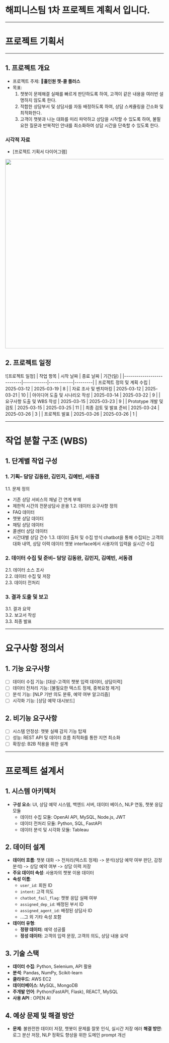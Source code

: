 # 해피니스팀 1차 프로젝트 계획서 입니다. 
-------------------

# 프로젝트 기획서
-------------------
## 1. 프로젝트 개요
- 프로젝트 주제: **🤖홀인원 챗-콜 플러스**
- 목표:
    1. 챗봇이 문제해결 실패를 빠르게 판단하도록 하여, 고객이 같은 내용을 여러번 설명하지 않도록 한다.
    2. 적합한 상담부서 및 상담사를 자동 배정하도록 하여, 상담 스케쥴링을 간소화 및 최적화한다.
    3. 고객이 챗봇과 나눈 대화를 미리 파악하고 상담을 시작할 수 있도록 하여, 불필요한 질문과 반복적인 안내를 최소화하여 상담 시간을 단축할 수 있도록 한다.

  
### 시각적 자료
* [프로젝트 기획서 다이어그램]
  
<img src="https://github.com/user-attachments/assets/4a615173-084f-46e1-bd0f-06c60b5574c4" width="600"/>

## 2. 프로젝트 일정 
![프로젝트 일정]
| 작업 항목                  | 시작 날짜   | 종료 날짜   | 기간(일) |
|---------------------------|------------|------------|---------|
| 프로젝트 정의 및 계획 수립  | 2025-03-12 | 2025-03-19 | 8       |
| 자료 조사 및 벤치마킹       | 2025-03-12 | 2025-03-21 | 10       |
| 아이디어 도출 및 시나리오 작성 | 2025-03-14 | 2025-03-22 | 9       |
| 요구사항 도출 및 WBS 작성   | 2025-03-15 | 2025-03-23 | 9       |
| Prototype 개발 및 검토     | 2025-03-15 | 2025-03-25 | 11       |
| 최종 검토 및 발표 준비     | 2025-03-24 | 2025-03-26 | 3       |
| 프로젝트 발표              | 2025-03-26 | 2025-03-26 | 1       |
 
  --------------------------

# 작업 분할 구조 (WBS)

## 1. 단계별 작업 구성
### 1. 기획– 담당 김동완, 김민지, 김예빈, 서동겸
1.1. 문제 정의 
- 기존 상담 서비스의 채널 간 연계 부재
- 제한적 시간의 전문상담사 운용
1.2. 데이터 요구사항 정의
- FAQ 데이터
- 챗봇 상담 데이터
- 채팅 상담 데이터
- 콜센터 상담 데이터
- 시간대별 상담 건수
1.3. 데이터 출처 및 수집 방식
chatbot을 통해 수집되는 고객의 대화 내역, 상담 이력 데이터
챗봇 interface에서 사용자의 입력을 실시간 수집

### 2. 데이터 수집 및 준비– 담당 김동완, 김민지, 김예빈, 서동겸
2.1. 데이터 소스 조사  
2.2. 데이터 수집 및 저장  
2.3. 데이터 전처리  

### 3. 결과 도출 및 보고
3.1. 결과 요약  
3.2. 보고서 작성  
3.3. 최종 발표

  ------------------------------

# 요구사항 정의서

## 1. 기능 요구사항
- [ ] 데이터 수집 기능: [대상-고객의 챗봇 입력 데이터, 상담이력]
- [ ] 데이터 전처리 기능: [불필요한 텍스트 정제, 중복요청 제거]
- [ ] 분석 기능: [NLP 기반 의도 분류, 예약 여부 알고리즘]
- [ ] 시각화 기능: [상담 예약 대시보드]

## 2. 비기능 요구사항
- [ ] 시스템 안정성: 챗봇 실패 감지 기능 탑재
- [ ] 성능: REST API 및 데이터 흐름 최적화를 통한 지연 최소화
- [ ] 확장성: B2B 적용을 위한 설계

----------------------------

# 프로젝트 설계서

## 1. 시스템 아키텍처
- **구성 요소**: UI, 상담 예약 시스템, 백엔드 서버, 데이터 베이스, NLP 연동, 챗봇 응답 모듈
  - 데이터 수집 모듈: OpenAI  API, MySQL, Node.js, JWT
  - 데이터 전처리 모듈: Python, SQL, FastAPI
  - 데이터 분석 및 시각화 모듈: Tableau

## 2. 데이터 설계
- **데이터 흐름**: 챗봇 대화 -> 전처리(텍스트 정제) -> 분석(상담 예약 여부 판단, 감정 분석) -> 상담 예약 여부 -> 상담 이력 저장
- **주요 데이터 속성**: 사용자의 챗봇 이용 데이터
- **속성 이름**:  
  - `user_id`: 회원 ID  
  - `intent`: 고객 의도  
  - `chatbot_fail_flag`: 챗봇 응답 실패 여부  
  - `assigned_dep_id`: 배정된 부서 ID  
  - `assigned_agent_id`: 배정된 상담사 ID  
  - ...그 외 기타 속성 포함  
- **데이터 유형**:  
  - **정량 데이터**: 예약 성공률  
  - **정성 데이터**: 고객의 입력 문장, 고객의 의도, 상담 내용 요약  

## 3. 기술 스택
- **데이터 수집**: Python, Selenium, API 활용
- **분석**: Pandas, NumPy, Scikit-learn
- **클라우드**: AWS EC2
- **데이터베이스**: MySQL, MongoDB
- **주개발 언어**: Python(FastAPI, Flask), REACT, MySQL
- **사용 API** : OPEN AI

## 4. 예상 문제 및 해결 방안
- **문제**: 불완전한 데이터 저장, 챗봇이 문제를 잘못 인식, 실시간 저장 에러 
  **해결 방안**: 로그 분산 저장, NLP 정확도 향상을 위한 도메인 prompt 개선




